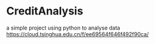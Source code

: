 # CreditAnalysis
a simple project using python to analyse data
https://cloud.tsinghua.edu.cn/f/ee69564f646f492f90ca/
